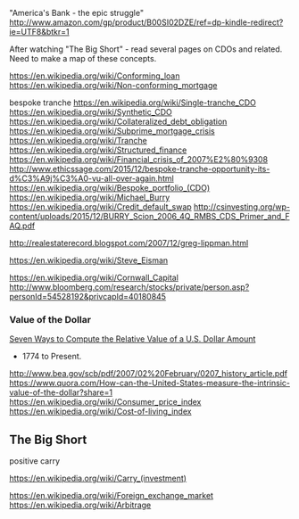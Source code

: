 
<!--
-->

"America's Bank - the epic struggle"
http://www.amazon.com/gp/product/B00SI02DZE/ref=dp-kindle-redirect?ie=UTF8&btkr=1

After watching "The Big Short" - read several pages on CDOs and related.
Need to make a map of these concepts.

https://en.wikipedia.org/wiki/Conforming_loan
https://en.wikipedia.org/wiki/Non-conforming_mortgage

bespoke tranche
https://en.wikipedia.org/wiki/Single-tranche_CDO
https://en.wikipedia.org/wiki/Synthetic_CDO
https://en.wikipedia.org/wiki/Collateralized_debt_obligation
https://en.wikipedia.org/wiki/Subprime_mortgage_crisis
https://en.wikipedia.org/wiki/Tranche
https://en.wikipedia.org/wiki/Structured_finance
https://en.wikipedia.org/wiki/Financial_crisis_of_2007%E2%80%9308
http://www.ethicssage.com/2015/12/bespoke-tranche-opportunity-its-d%C3%A9j%C3%A0-vu-all-over-again.html
https://en.wikipedia.org/wiki/Bespoke_portfolio_(CDO)
https://en.wikipedia.org/wiki/Michael_Burry
https://en.wikipedia.org/wiki/Credit_default_swap
http://csinvesting.org/wp-content/uploads/2015/12/BURRY_Scion_2006_4Q_RMBS_CDS_Primer_and_FAQ.pdf

http://realestaterecord.blogspot.com/2007/12/greg-lippman.html

https://en.wikipedia.org/wiki/Steve_Eisman

https://en.wikipedia.org/wiki/Cornwall_Capital
http://www.bloomberg.com/research/stocks/private/person.asp?personId=54528192&privcapId=40180845

### Value of the Dollar

[Seven Ways to Compute the Relative Value of a U.S. Dollar Amount]( https://www.measuringworth.com/uscompare/# )
- 1774 to Present.

http://www.bea.gov/scb/pdf/2007/02%20February/0207_history_article.pdf
https://www.quora.com/How-can-the-United-States-measure-the-intrinsic-value-of-the-dollar?share=1
https://en.wikipedia.org/wiki/Consumer_price_index
https://en.wikipedia.org/wiki/Cost-of-living_index

The Big Short
-------------

positive carry

https://en.wikipedia.org/wiki/Carry_(investment)

https://en.wikipedia.org/wiki/Foreign_exchange_market
https://en.wikipedia.org/wiki/Arbitrage


<!-- vim: set autoindent expandtab sw=4 syntax=markdown: -->
